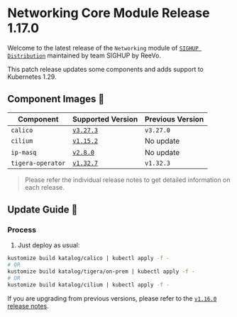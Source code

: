 # Networking Core Module Release 1.17.0

Welcome to the latest release of the `Networking` module of [`SIGHUP Distribution`](https://github.com/sighupio/distribution) maintained by team SIGHUP by ReeVo.

This patch release updates some components and adds support to Kubernetes 1.29.

## Component Images 🚢

| Component         | Supported Version                                                                | Previous Version |
| ----------------- | -------------------------------------------------------------------------------- | ---------------- |
| `calico`          | [`v3.27.3`](https://docs.tigera.io/calico/3.27/about/)                           | `v3.27.0`        |
| `cilium`          | [`v1.15.2`](https://github.com/cilium/cilium/releases/tag/v1.15.2)               | No update        |
| `ip-masq`         | [`v2.8.0`](https://github.com/kubernetes-sigs/ip-masq-agent/releases/tag/v2.8.0) | No update        |
| `tigera-operator` | [`v1.32.7`](https://github.com/tigera/operator/releases/tag/v1.32.7)             | `v1.32.3`        |

> Please refer the individual release notes to get detailed information on each release.

## Update Guide 🦮

### Process

1. Just deploy as usual:

```bash
kustomize build katalog/calico | kubectl apply -f -
# OR
kustomize build katalog/tigera/on-prem | kubectl apply -f -
# OR
kustomize build katalog/cilium | kubectl apply -f -
```

If you are upgrading from previous versions, please refer to the [`v1.16.0` release notes](https://github.com/sighupio/module-networking/releases/tag/v1.16.0).
